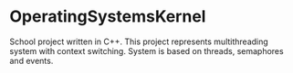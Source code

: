 # OperatingSystemsKernel
School project written in C++. This project represents multithreading system with context switching. System is based on threads, semaphores and events. 
